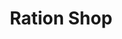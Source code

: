 ---
title: "Ration Shop"
url: /ernakulam/ration-shop-puthuvype-beach-valappu-road/
shop: Lebensmittel
---